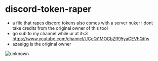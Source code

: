 # discord-token-raper
* a file that rapes discord tokens also comes with a server nuker i dont take credits from the original owner of this tool 
* go sub to my channel while ur at it<3 https://www.youtube.com/channel/UCcQi1MOCbZR95yaCEVhQtfw 
* azaelgg is the original owner

![unknown](https://user-images.githubusercontent.com/69834750/109102924-d93caf80-7764-11eb-85f9-8c4f1d6f6973.png)
